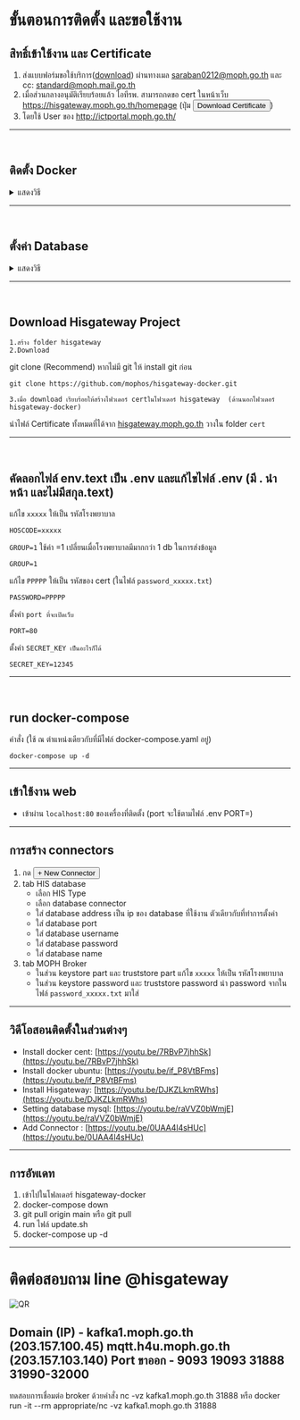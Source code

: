 # ขั้นตอนการติดตั้ง และขอใช้งาน
## สิทธิ์เข้าใช้งาน และ Certificate
1. ส่งแบบฟอร์มขอใช้บริการ([download](https://moph.cc/_aHErjLjJ)) ผ่านทางเมล saraban0212@moph.go.th และ cc: standard@moph.mail.go.th
2. เมื่อส่วนกลางอนุมัติเรียบร้อยแล้ว ไอทีรพ. สามารถกดขอ cert ในหน้าเว็บ https://hisgateway.moph.go.th/homepage (ปุ่ม <button>Download Certificate</button>) 
3. โดยใช้ User ของ http://ictportal.moph.go.th/
---
<br>

## ติดตั้ง Docker
<details><summary>แสดงวิธี</summary>
<p>

1. ติดตั้ง Docker
    - centos: [https://docs.docker.com/engine/install/centos](https://docs.docker.com/engine/install/centos)
    - debian: [https://docs.docker.com/engine/install/debian](https://docs.docker.com/engine/install/debian)
    - fedora: [https://docs.docker.com/engine/install/fedora](https://docs.docker.com/engine/install/fedora)
    - ubuntu: [https://docs.docker.com/engine/install/ubuntu](https://docs.docker.com/engine/install/ubuntu)

2. ติดตั้ง Docker-compose
    - [https://docs.docker.com/compose/install/](https://docs.docker.com/compose/install/)
3. run คำสั่ง sudo systemctl enable docker เพื่อให้ service docker start โดยอัตโนมัติ
</p>
</details>

---
<br>

## ตั้งค่า Database
<details><summary>แสดงวิธี</summary>
<p>

### Postgres
<details>
  <summary>แสดงวิธี</summary>
  <p>

   1. Install plugin
   	- CentOS:
           ```
           sudo yum install wal2json<version>
           ```
   	- Ubuntu:
     	    ```
           sudo apt-get install postgresql-<version>-wal2json
           ```

       **example** Postgres V.13: `wal2json13` | `postgresql-13-wal2json`

       ***ref:*** [htps://github.com/eulerto/wal2json](htps://github.com/eulerto/wal2json)
   2. Configuration options in postgresql.conf:
       ```
       wal_level = logical;
       max_replication_slots = 10;
       shared_preload_libraries = 'wal2json'
       ```
   3. Restert service postgres
   - ***P.S.*** Show config path
       ```
       SHOW config_file
       ```
       Ubuntu: `/etc/postgresql/{{version}}/main/postgresql.conf`

       CentOS: `/var/lib/pgsql/{{version}}/data/postgresql.conf`

  </p>
</details>

---

### Mysql
      
<details><summary>แสดงวิธี</summary>
<p>

1. Configuration options in my.cnf/my.ini วางใต้ `[mysqld]`
    ```
    server_id=10001
    log_bin=gwhis
    binlog_format=row
    binlog_do_db=ชื่อฐานข้อมูล

    ;บางเวอร์ชั่นใช้ binlog_expire_logs_seconds=
    expire_logs_days=7

    ;กรณีตั้งค่าที่เครื่อง slave โดยใช้ของ mysql ถ้าเป็น slave โดยใช้ tools hosxp ไม่ต้องใส่
    log_slave_updates=on
    ```
2. restart service mysql
3. ทดสอบ Binlog โดยการเข้าไป Query ในฐานข้อมูลใช้คำสั่ง `SHOW BINARY LOGS;`
- ***P.S.*** `GRANT LOCK, SELECT, RELOAD, REPLICATION SLAVE, REPLICATION CLIENT`
</p>
</details>

---
### SQL Server
<details><summary>แสดงวิธี</summary>
<p>

> #### **IMPORTANT**
> **Change data capture (CDC) is only available in the Enterprise, Developer, and Enterprise Evaluation editions**

ถ้าหากใช้ Standard Edition จะรันคำสั่งนี้ไม่ได้ `EXEC sys.sp_cdc_enable_db` และจะติด Error ดังนี้

> Msg 22988, Level 16, State 1, Server NAME, Procedure sp_cdc_enable_db,
This instance of SQL Server is the Standard Edition (64-bit). Change data capture is only available in the Enterprise, Developer, and Enterprise Evaluation editions.
> [42000] [Microsoft][ODBC Driver 17 for SQL Server][SQL Server]This instance of SQL Server is the Standard Edition (64-bit). Change data capture is only available in the Enterprise, Developer, and Enterprise Evaluation editions. (22988)

1. ใช้คำสั่ง Query เพื่อเปิด CDC สำหรับฐานข้อมูล
    ```
    EXEC sys.sp_cdc_enable_db
    ```

2. ใช้คำสั่ง Query เพื่อเปิด CDC ให้กับตาราง

    - ทีละตาราง
        ```
        EXEC sys.sp_cdc_enable_table
            @source_schema = 'dbo',
            @source_name = 'tableName',
            @role_name = NULL,
            @filegroup_name = NULL,
            @supports_net_changes = 1;
        ```
    ---
    - สร้าง function เพื่อเปิด cdc ทีเดียว
        ```
        create procedure sp_enable_disable_cdc_all_tables(@dbname varchar(100), @enable bit)
        as
        BEGIN TRY
        DECLARE @source_name varchar(400);
        declare @sql varchar(1000)
        DECLARE the_cursor CURSOR FAST_FORWARD FOR
        SELECT table_name
        FROM INFORMATION_SCHEMA.TABLES where TABLE_CATALOG=@dbname and table_schema='dbo' and table_name != 'systranschemas'
        OPEN the_cursor
        FETCH NEXT FROM the_cursor INTO @source_name
        WHILE @@FETCH_STATUS = 0
        BEGIN
        if @enable = 1
        set @sql =' Use '+ @dbname+ ';EXEC sys.sp_cdc_enable_table
                    @source_schema = N''dbo'',@source_name = '+@source_name+'
                , @role_name = N'''+'dbo'+''''
        else
        set @sql =' Use '+ @dbname+ ';EXEC sys.sp_cdc_disable_table
                    @source_schema = N''dbo'',@source_name = '+@source_name+',  @capture_instance =''all'''
        exec(@sql)
        FETCH NEXT FROM the_cursor INTO @source_name
        END
        CLOSE the_cursor
        DEALLOCATE the_cursor
        SELECT 'Successful'
        END TRY
        BEGIN CATCH
        CLOSE the_cursor
        DEALLOCATE the_cursor
            SELECT
                ERROR_NUMBER() AS ErrorNumber
                ,ERROR_MESSAGE() AS ErrorMessage;
        END CATCH
        ```
      ```
      EXEC sp_enable_disable_cdc_all_tables "database",1
      ```
3. ใช้คำสั่ง Query เพื่อดูตารางที่เปิด CDC
    ```
    SELECT t.name, t.is_tracked_by_cdc FROM sys.tables t WHERE t.is_tracked_by_cdc = 1;
    ```

</p>
</details>

---
### Oracle
<details><summary>แสดงวิธี</summary>
<p>

  ```shell
  ORACLE_SID=ORACLCDB dbz_oracle sqlplus /nolog
  ```
  ```
  CONNECT sys/top_secret AS SYSDBA
  alter system set db_recovery_file_dest_size = 10G;
  alter system set db_recovery_file_dest = '/opt/oracle/oradta/recovery_area' scope=spfile;
  shutdown immediate
  startup mount
  alter database archivelog;
  alter database open;
  ```
  Should now "Database log mode: Archive Mode"
  ```
  archive log list

  exit;
  ```
  ***ref:*** https://debezium.io/documentation/reference/connectors/oracle.html#_preparing_the_database

</p>
</details>

</p>
</details>

---
<br>

## Download Hisgateway Project
    1.สร้าง folder hisgateway 
    2.Download 
  git clone (Recommend)  หากไม่มี git ให้ install git ก่อน
  ```
  git clone https://github.com/mophos/hisgateway-docker.git
  ```
    3.เมื่อ download เรียบร้อยให้สร้างโฟวเดอร์ certในโฟวเดอร์ hisgateway  (ด้านนอกโฟวเดอร์ hisgateway-docker)

  นำไฟล์ Certificate ทั้งหมดที่ได้จาก [hisgateway.moph.go.th](https://hisgateway.moph.go.th/tutorial/homepage) วางใน folder `cert`

---
<br>

## คัดลอกไฟล์ env.text เป็น .env  และแก้ไขไฟล์ .env  (มี . นำหน้า และไม่มีสกุล.text)

แก้ไข `xxxxx` ให้เป็น รหัสโรงพยาบาล
```
HOSCODE=xxxxx
```
    
`GROUP=1` ใช้ค่า =1 เปลี่ยนเมื่อโรงพยาบาลมีมากกว่า 1 db ในการส่งข้อมูล
```
GROUP=1
```
    
แก้ไข `PPPPP` ให้เป็น รหัสของ cert (ในไฟล์ `password_xxxxx.txt`)
```
PASSWORD=PPPPP
```
    
ตั้งค่า `port ที่จะเปิดเว็บ` 
```
PORT=80
```
    
ตั้งค่า `SECRET_KEY เป็นอะไรก็ได้` 
```
SECRET_KEY=12345
```
---
<br>

 ## run docker-compose
คำสั่ง (ใช้ ณ ตำแหน่งเดียวกับที่มีไฟล์ docker-compose.yaml อยู่)
  ```
  docker-compose up -d
  ```
---
## เข้าใช้งาน web
- เข้าผ่าน `localhost:80` ของเครื่องที่ติดตั้ง (port จะใช้ตามไฟล์ .env PORT=)
---
## การสร้าง connectors
1. กด <button>+ New Connector</button>
2. tab HIS database
     - เลือก HIS Type
     - เลือก database connector
     - ใส่ database address เป็น ip ของ database ที่ใช้งาน ตัวเดียวกับที่ทำการตั้งค่า
     - ใส่ database port
     - ใส่ database username
     - ใส่ database password
     - ใส่ database name
3. tab MOPH Broker
   - ในส่วน keystore part และ truststore part
       แก้ไข `xxxxx` ให้เป็น รหัสโรงพยาบาล
   - ในส่วน keystore password และ truststore password
       นำ password จากในไฟล์ `password_xxxxx.txt` มาใส่
---
## วิดีโอสอนติดตั้งในส่วนต่างๆ
- Install docker cent: [https://youtu.be/7RBvP7jhhSk](https://youtu.be/7RBvP7jhhSk)
- Install docker ubuntu: [https://youtu.be/if_P8VtBFms](https://youtu.be/if_P8VtBFms)
- Install Hisgateway: [https://youtu.be/DJKZLkmRWhs](https://youtu.be/DJKZLkmRWhs)
- Setting database mysql: [https://youtu.be/raVVZ0bWmjE](https://youtu.be/raVVZ0bWmjE)
- Add Connector : [https://youtu.be/0UAA4l4sHUc](https://youtu.be/0UAA4l4sHUc)
---
 ## การอัพเดท
1. เข้าไปในโฟลเดอร์ hisgateway-docker
2. docker-compose down
3. git pull origin main หรือ git pull
4. run ไฟล์ update.sh
5. docker-compose up -d 
---
# ติดต่อสอบถาม line @hisgateway
![QR](https://qr-official.line.me/sid/M/992qwkma.png)

Domain (IP) -
kafka1.moph.go.th (203.157.100.45)
mqtt.h4u.moph.go.th (203.157.103.140)
Port ขาออก -
9093
19093
31888
31990-32000 
---
ทดสอบการเชื่อมต่อ broker ด้วยคำสั่ง nc -vz kafka1.moph.go.th 31888 
หรือ docker run -it --rm appropriate/nc -vz kafka1.moph.go.th 31888

